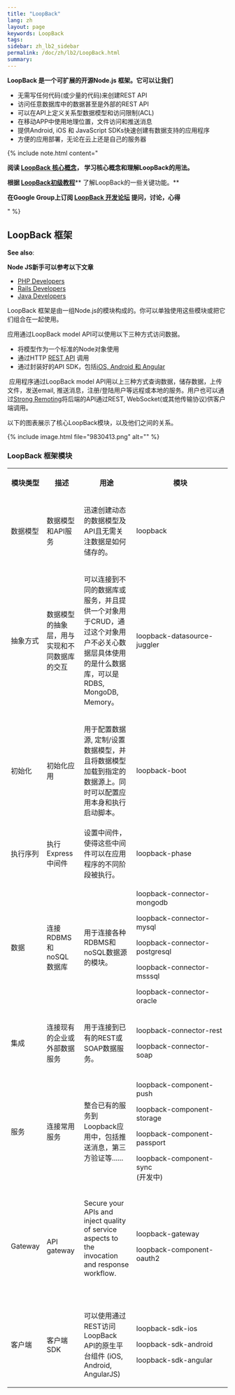 ```yaml
---
title: "LoopBack"
lang: zh
layout: page
keywords: LoopBack
tags:
sidebar: zh_lb2_sidebar
permalink: /doc/zh/lb2/LoopBack.html
summary:
---
```


**LoopBack 是一个可扩展的开源Node.js 框架。它可以让我们**

*   无需写任何代码(或少量的代码)来创建REST API
*   访问任意数据库中的数据甚至是外部的REST API
*   可以在API上定义关系型数据模型和访问限制(ACL)
*   在移动APP中使用地理位置，文件访问和推送消息
*   提供Android, iOS 和 JavaScript SDKs快速创建有数据支持的应用程序
*   方便的应用部署，无论在云上还是自己的服务器

{% include note.html content="

**阅读 [LoopBack 核心概念](/doc/zh/lb2/6095111.html)， 学习核心概念和理解LoopBack的用法。**

**根据 [LoopBack初级教程](/doc/zh/lb2/6095006.html)**** 了解LoopBack的一些关键功能。**

**在Google Group上订阅 [LoopBack 开发论坛](https://groups.google.com/forum/#!forum/loopbackjs) 提问，讨论，心得**

" %}

## LoopBack 框架

**See also**:

**Node JS新手可以参考以下文章**

*   [PHP Developers](http://strongloop.com/strongblog/node-js-php-get-started/)
*   [Rails Developers](http://strongloop.com/strongblog/node-js-ruby-on-rails-getting-started/)
*   [Java Developers](http://strongloop.com/strongblog/node-js-java-getting-started/)

LoopBack 框架是由一组Node.js的模块构成的。你可以单独使用这些模块或把它们组合在一起使用。

应用通过LoopBack model API可以使用以下三种方式访问数据。

*   将模型作为一个标准的Node对象使用
*   通过HTTP [REST API](/doc/{{page.lang}}/lb2/Built-in-models-REST-API.html) 调用
*   通过封装好的API SDK，包括[iOS, Android 和 Angular](/doc/{{page.lang}}/lb2/Client-SDKs.html)

 应用程序通过LoopBack model API用以上三种方式查询数据，储存数据，上传文件，发送email, 推送消息，注册/登陆用户等远程或本地的服务。用户也可以通过[Strong Remoting](https://docs.strongloop.com/display/LB/Strong+Remoting)将后端的API通过REST, WebSocket(或其他传输协议)供客户端调用。

以下的图表展示了核心LoopBack模块，以及他们之间的关系。

{% include image.html file="9830413.png" alt="" %}

### LoopBack 框架模块

<table>
  <tbody>
    <tr>
      <th>
        <p>模块类型</p>
      </th>
      <th>
        <p>描述</p>
      </th>
      <th>
        <p>用途</p>
      </th>
      <th>
        <p>模块</p>
      </th>
    </tr>
    <tr>
      <td>
        <p>数据模型</p>
      </td>
      <td>
        <p>数据模型和API服务</p>
      </td>
      <td>
        <p>迅速创建动态的数据模型及API且无需关注数据是如何储存的。</p>
      </td>
      <td>loopback</td>
    </tr>
    <tr>
      <td>
        <p>抽象方式</p>
      </td>
      <td>
        <p>数据模型的抽象层，用与实现和不同数据库的交互</p>
      </td>
      <td>
        <p>可以连接到不同的数据库或服务，并且提供一个对象用于CRUD，通过这个对象用户不必关心数据层具体使用的是什么数据库，可以是RDBS, MongoDB, Memory。</p>
      </td>
      <td>
        <div style="width: 200px;">
          <p><span>loopback-datasource-juggler</span></p>
        </div>
      </td>
    </tr>
    <tr>
      <td>初始化</td>
      <td>初始化应用</td>
      <td>
        <p>用于配置数据源, 定制/设置数据模型，并且将数据模型加载到指定的数据源上。同时可以<span style="line-height: 1.4285715;">配置<span>应用本身和执行启动脚本。</span></span>
        </p>
      </td>
      <td>loopback-boot</td>
    </tr>
    <tr>
      <td>执行序列</td>
      <td>执行Express中间件</td>
      <td>设置中间件，使得这些中间件可以在应用程序的不同阶段被执行。</td>
      <td>loopback-phase</td>
    </tr>
    <tr>
      <td>
        <p>数据</p>
      </td>
      <td>
        <p>连接RDBMS 和 noSQL 数据库</p>
      </td>
      <td>
        <p>用于连接各种<span style="line-height: 1.4285715;">RDBMS和noSQL数据源的模块。</span></p>
      </td>
      <td>
        <p>loopback-connector-mongodb</p>
        <p><span>loopback-connector-mysql</span></p>
        <p><span><span>loopback-connector-postgresql</span></span>
        </p>
        <p><span><span><span>loopback-connector-msssql</span></span>
          </span>
        </p>
        <p><span><span><span><span>loopback-connector-oracle</span></span>
          </span>
          </span>
        </p>
      </td>
    </tr>
    <tr>
      <td>
        <p>集成</p>
      </td>
      <td>
        <p>连接现有的企业或外部数据服务</p>
      </td>
      <td>
        <p>用于连接到已有的REST或SOAP数据服务。</p>
      </td>
      <td>
        <p><span>loopback-connector-rest</span></p>
        <p><span><span>loopback-connector-soap</span></span>
        </p>
      </td>
    </tr>
    <tr>
      <td>
        <p>服务</p>
      </td>
      <td>
        <p>连接常用服务</p>
      </td>
      <td>
        <p>整合已有的服务到Loopback应用中，包括推送消息，第三方验证等......</p>
      </td>
      <td>
        <p>loopback-component-push</p>
        <p><span>loopback-component-storage</span></p>
        <p><span>loopback-component-passport</span></p>
        <p><span><span>loopback-component-sync<br>(开发中)</span></span>
        </p>
      </td>
    </tr>
    <tr>
      <td>
        <p>Gateway</p>
      </td>
      <td>
        <p>API gateway</p>
      </td>
      <td>
        <p>Secure your APIs and inject quality of service aspects to the invocation and response workflow.</p>
        <p>&nbsp;</p>
      </td>
      <td>
        <p>loopback-gateway</p>
        <p>loopback-component-oauth2</p>
      </td>
    </tr>
    <tr>
      <td>
        <p>客户端</p>
      </td>
      <td>
        <p><span>客户端</span> SDK</p>
      </td>
      <td>
        <p>可以使用通过REST访问LoopBack API的原生平台组件 (iOS, Android, AngularJS)</p>
      </td>
      <td>
        <p>loopback-sdk-ios</p>
        <p>loopback-sdk-android</p>
        <p>loopback-sdk-angular</p>
      </td>
    </tr>
  </tbody>
</table>
